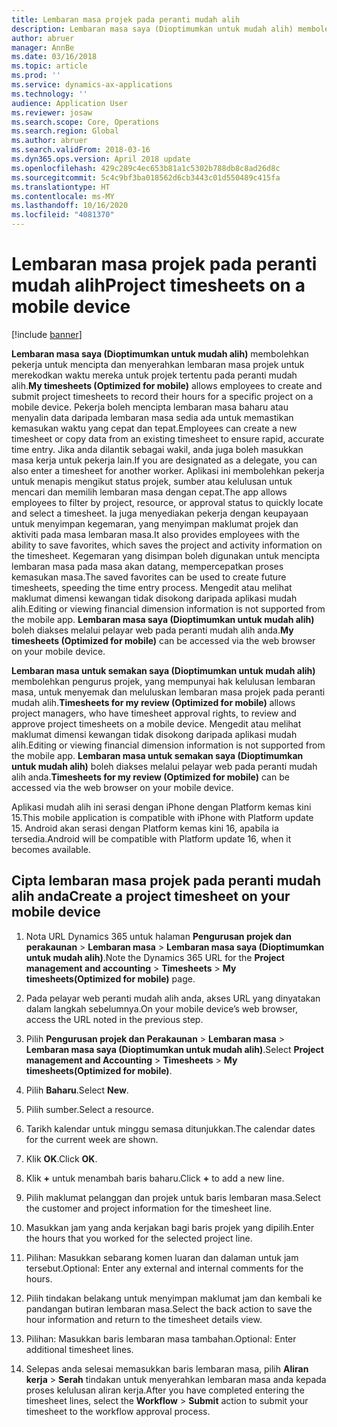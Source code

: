 ```yaml
---
title: Lembaran masa projek pada peranti mudah alih
description: Lembaran masa saya (Dioptimumkan untuk mudah alih) membolehkan pekerja untuk mencipta dan menyerahkan lembaran masa projek untuk merekodkan waktu mereka untuk projek tertentu pada peranti mudah alih.
author: abruer
manager: AnnBe
ms.date: 03/16/2018
ms.topic: article
ms.prod: ''
ms.service: dynamics-ax-applications
ms.technology: ''
audience: Application User
ms.reviewer: josaw
ms.search.scope: Core, Operations
ms.search.region: Global
ms.author: abruer
ms.search.validFrom: 2018-03-16
ms.dyn365.ops.version: April 2018 update
ms.openlocfilehash: 429c289c4ec653b81a1c5302b788db8c8ad26d8c
ms.sourcegitcommit: 5c4c9bf3ba018562d6cb3443c01d550489c415fa
ms.translationtype: HT
ms.contentlocale: ms-MY
ms.lasthandoff: 10/16/2020
ms.locfileid: "4081370"
---
```

# <a name="project-timesheets-on-a-mobile-device"></a><span data-ttu-id="771fe-103">Lembaran masa projek pada peranti mudah alih</span><span class="sxs-lookup"><span data-stu-id="771fe-103">Project timesheets on a mobile device</span></span>

[!include [banner](../includes/banner.md)]

<span data-ttu-id="771fe-104">**Lembaran masa saya (Dioptimumkan untuk mudah alih)** membolehkan pekerja untuk mencipta dan menyerahkan lembaran masa projek untuk merekodkan waktu mereka untuk projek tertentu pada peranti mudah alih.</span><span class="sxs-lookup"><span data-stu-id="771fe-104">**My timesheets (Optimized for mobile)** allows employees to create and submit project timesheets to record their hours for a specific project on a mobile device.</span></span> <span data-ttu-id="771fe-105">Pekerja boleh mencipta lembaran masa baharu atau menyalin data daripada lembaran masa sedia ada untuk memastikan kemasukan waktu yang cepat dan tepat.</span><span class="sxs-lookup"><span data-stu-id="771fe-105">Employees can create a new timesheet or copy data from an existing timesheet to ensure rapid, accurate time entry.</span></span> <span data-ttu-id="771fe-106">Jika anda dilantik sebagai wakil, anda juga boleh masukkan masa kerja untuk pekerja lain.</span><span class="sxs-lookup"><span data-stu-id="771fe-106">If you are designated as a delegate, you can also enter a timesheet for another worker.</span></span> <span data-ttu-id="771fe-107">Aplikasi ini membolehkan pekerja untuk menapis mengikut status projek, sumber atau kelulusan untuk mencari dan memilih lembaran masa dengan cepat.</span><span class="sxs-lookup"><span data-stu-id="771fe-107">The app allows employees to filter by project, resource, or approval status to quickly locate and select a timesheet.</span></span> <span data-ttu-id="771fe-108">Ia juga menyediakan pekerja dengan keupayaan untuk menyimpan kegemaran, yang menyimpan maklumat projek dan aktiviti pada masa lembaran masa.</span><span class="sxs-lookup"><span data-stu-id="771fe-108">It also provides employees with the ability to save favorites, which saves the project and activity information on the timesheet.</span></span> <span data-ttu-id="771fe-109">Kegemaran yang disimpan boleh digunakan untuk mencipta lembaran masa pada masa akan datang, mempercepatkan proses kemasukan masa.</span><span class="sxs-lookup"><span data-stu-id="771fe-109">The saved favorites can be used to create future timesheets, speeding the time entry process.</span></span> <span data-ttu-id="771fe-110">Mengedit atau melihat maklumat dimensi kewangan tidak disokong daripada aplikasi mudah alih.</span><span class="sxs-lookup"><span data-stu-id="771fe-110">Editing or viewing financial dimension information is not supported from the mobile app.</span></span> <span data-ttu-id="771fe-111">**Lembaran masa saya (Dioptimumkan untuk mudah alih)** boleh diakses melalui pelayar web pada peranti mudah alih anda.</span><span class="sxs-lookup"><span data-stu-id="771fe-111">**My timesheets (Optimized for mobile)** can be accessed via the web browser on your mobile device.</span></span>

<span data-ttu-id="771fe-112">**Lembaran masa untuk semakan saya (Dioptimumkan untuk mudah alih)** membolehkan pengurus projek, yang mempunyai hak kelulusan lembaran masa, untuk menyemak dan meluluskan lembaran masa projek pada peranti mudah alih.</span><span class="sxs-lookup"><span data-stu-id="771fe-112">**Timesheets for my review (Optimized for mobile)** allows project managers, who have timesheet approval rights, to review and approve project timesheets on a mobile device.</span></span> <span data-ttu-id="771fe-113">Mengedit atau melihat maklumat dimensi kewangan tidak disokong daripada aplikasi mudah alih.</span><span class="sxs-lookup"><span data-stu-id="771fe-113">Editing or viewing financial dimension information is not supported from the mobile app.</span></span> <span data-ttu-id="771fe-114">**Lembaran masa untuk semakan saya (Dioptimumkan untuk mudah alih)** boleh diakses melalui pelayar web pada peranti mudah alih anda.</span><span class="sxs-lookup"><span data-stu-id="771fe-114">**Timesheets for my review (Optimized for mobile)** can be accessed via the web browser on your mobile device.</span></span>

<span data-ttu-id="771fe-115">Aplikasi mudah alih ini serasi dengan iPhone dengan Platform kemas kini 15.</span><span class="sxs-lookup"><span data-stu-id="771fe-115">This mobile application is compatible with iPhone with Platform update 15.</span></span>
<span data-ttu-id="771fe-116">Android akan serasi dengan Platform kemas kini 16, apabila ia tersedia.</span><span class="sxs-lookup"><span data-stu-id="771fe-116">Android will be compatible with Platform update 16, when it becomes available.</span></span>

## <a name="create-a-project-timesheet-on-your-mobile-device"></a><span data-ttu-id="771fe-117">Cipta lembaran masa projek pada peranti mudah alih anda</span><span class="sxs-lookup"><span data-stu-id="771fe-117">Create a project timesheet on your mobile device</span></span>

1.  <span data-ttu-id="771fe-118">Nota URL Dynamics 365 untuk halaman **Pengurusan projek dan perakaunan** \> **Lembaran masa** \> **Lembaran masa saya (Dioptimumkan untuk mudah alih)**.</span><span class="sxs-lookup"><span data-stu-id="771fe-118">Note the Dynamics 365 URL for the **Project management and accounting** \> **Timesheets** \> **My timesheets(Optimized for mobile)** page.</span></span>

2.  <span data-ttu-id="771fe-119">Pada pelayar web peranti mudah alih anda, akses URL yang dinyatakan dalam langkah sebelumnya.</span><span class="sxs-lookup"><span data-stu-id="771fe-119">On your mobile device’s web browser, access the URL noted in the previous step.</span></span>
 
3.  <span data-ttu-id="771fe-120">Pilih **Pengurusan projek dan Perakaunan** \> **Lembaran masa** \> **Lembaran masa saya (Dioptimumkan untuk mudah alih)**.</span><span class="sxs-lookup"><span data-stu-id="771fe-120">Select **Project management and Accounting** \> **Timesheets** \> **My timesheets(Optimized for mobile)**.</span></span>

4.  <span data-ttu-id="771fe-121">Pilih **Baharu**.</span><span class="sxs-lookup"><span data-stu-id="771fe-121">Select **New**.</span></span>

5.  <span data-ttu-id="771fe-122">Pilih sumber.</span><span class="sxs-lookup"><span data-stu-id="771fe-122">Select a resource.</span></span>

6.  <span data-ttu-id="771fe-123">Tarikh kalendar untuk minggu semasa ditunjukkan.</span><span class="sxs-lookup"><span data-stu-id="771fe-123">The calendar dates for the current week are shown.</span></span>

7.  <span data-ttu-id="771fe-124">Klik **OK**.</span><span class="sxs-lookup"><span data-stu-id="771fe-124">Click **OK**.</span></span>

8.  <span data-ttu-id="771fe-125">Klik **+** untuk menambah baris baharu.</span><span class="sxs-lookup"><span data-stu-id="771fe-125">Click **+** to add a new line.</span></span>

9.  <span data-ttu-id="771fe-126">Pilih maklumat pelanggan dan projek untuk baris lembaran masa.</span><span class="sxs-lookup"><span data-stu-id="771fe-126">Select the customer and project information for the timesheet line.</span></span>

10. <span data-ttu-id="771fe-127">Masukkan jam yang anda kerjakan bagi baris projek yang dipilih.</span><span class="sxs-lookup"><span data-stu-id="771fe-127">Enter the hours that you worked for the selected project line.</span></span>

11. <span data-ttu-id="771fe-128">Pilihan: Masukkan sebarang komen luaran dan dalaman untuk jam tersebut.</span><span class="sxs-lookup"><span data-stu-id="771fe-128">Optional: Enter any external and internal comments for the hours.</span></span>

12. <span data-ttu-id="771fe-129">Pilih tindakan belakang untuk menyimpan maklumat jam dan kembali ke pandangan butiran lembaran masa.</span><span class="sxs-lookup"><span data-stu-id="771fe-129">Select the back action to save the hour information and return to the timesheet details view.</span></span>

13. <span data-ttu-id="771fe-130">Pilihan: Masukkan baris lembaran masa tambahan.</span><span class="sxs-lookup"><span data-stu-id="771fe-130">Optional: Enter additional timesheet lines.</span></span>

14. <span data-ttu-id="771fe-131">Selepas anda selesai memasukkan baris lembaran masa, pilih **Aliran kerja** \> **Serah** tindakan untuk menyerahkan lembaran masa anda kepada proses kelulusan aliran kerja.</span><span class="sxs-lookup"><span data-stu-id="771fe-131">After you have completed entering the timesheet lines, select the **Workflow** \> **Submit** action to submit your timesheet to the workflow approval process.</span></span>
